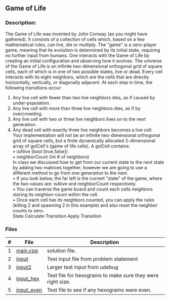 ## Game of Life  
### Description:

The Game of Life was invented by John Conway (as you might have gathered). It consists of a collection of cells which, based on a few mathematical rules, can live, die or multiply. The "game" is a zero-player game, meaning that its evolution is determined by its initial state, requiring no further input from humans. One interacts with the Game of Life by creating an initial configuration and observing how it evolves.
The universe of the Game of Life is an infinite two-dimensional orthogonal grid of square cells, each of which is in one of two possible states, live or dead. Every cell interacts with its eight neighbors, which are the cells that are directly horizontally, vertically, or diagonally adjacent. At each step in time, the following transitions occur:  
1.	Any live cell with fewer than two live neighbors dies, as if caused by under-population.  
2.	Any live cell with more than three live neighbors dies, as if by overcrowding.  
3.	Any live cell with two or three live neighbors lives on to the next generation.  
4.	Any dead cell with exactly three live neighbors becomes a live cell.  
Your implementation will not be an infinite two-dimensional orthogonal grid of square cells, but a finite dynamically allocated 2-dimensional array of golCell's (game of life cells). A golCell contains:  
•	isAlive (bool [true,false])  
•	neighborCount (int # of neighbors)  
In class we discussed how to get from our current state to the next state by adding two matrices together, however we are going to use a different method to go from one generation to the next.  
•	If you look below, the far left is the current "state" of the game, where the two values are: isAlive and neighborCount respectively.  
•	You can traverse the game board and count each cells neighbors storing its neighbor-count within the cell.  
•	Once each cell has its neighbors counted, you can apply the rules (killing 2 and spawning 2 in this example) and also reset the neighbor counts to zero.  
State	Calculate Transition	Apply Transition  

### Files

|   #   | File                       | Description                                                |
| :---: | -------------------------- | ---------------------------------------------------------- |
|   1   | [main.cpp](./main.cpp)     | solution file.                                             |
|   2   | [input](./input)           | Test input file from problem statement                     |
|   3   | [input2](./input2)         | Larger test input from udebug                              |
|   4   | [input_hex](./input_hex)   | Test file for hexograms to make sure they were right size. |
|   5   | [input_even](./input_even) | Test file to see if any hexograms were even.               
